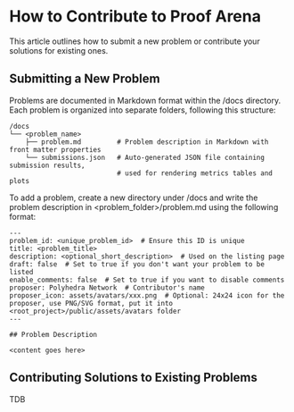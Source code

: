 # How to Contribute to Proof Arena

This article outlines how to submit a new problem or contribute your solutions for existing ones.

## Submitting a New Problem

Problems are documented in Markdown format within the /docs directory. Each problem is organized into separate folders, following this structure:

```
/docs
└── <problem_name>
    ├── problem.md         # Problem description in Markdown with front matter properties
    └── submissions.json   # Auto-generated JSON file containing submission results,
                           # used for rendering metrics tables and plots
```

To add a problem, create a new directory under /docs and write the problem description in <problem_folder>/problem.md using the following format:

```
---
problem_id: <unique_problem_id>  # Ensure this ID is unique
title: <problem_title>
description: <optional_short_description>  # Used on the listing page
draft: false  # Set to true if you don't want your problem to be listed
enable_comments: false  # Set to true if you want to disable comments
proposer: Polyhedra Network  # Contributor's name
proposer_icon: assets/avatars/xxx.png  # Optional: 24x24 icon for the proposer, use PNG/SVG format, put it into <root_project>/public/assets/avatars folder
---

## Problem Description

<content goes here>
```

## Contributing Solutions to Existing Problems

TDB
